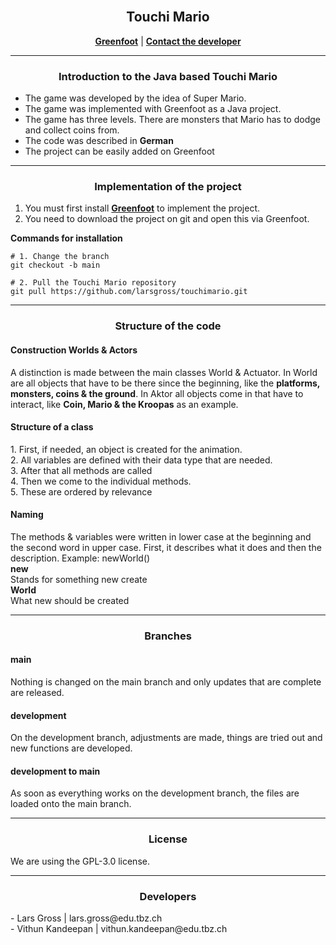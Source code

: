 <div align="center">
<br>
  <h2>Touchi Mario</h2>
    </a>

[**Greenfoot**](https://www.greenfoot.org/door) | [**Contact the developer**](mailto:lars.gross@edu.tbz.ch)

 <hr>
<h3>
Introduction to the Java based Touchi Mario
</h3>

</div>

- The game was developed by the idea of Super Mario. 
- The game was implemented with Greenfoot as a Java project.
- The game has three levels. There are monsters that Mario has to dodge and collect coins from.
- The code was described in **German**
- The project can be easily added on Greenfoot

<hr>

<div align="center">

  <h3>
  Implementation of the project  
  </h3>

</div>

1. You must first install [**Greenfoot**](https://www.greenfoot.org/door) to implement the project.
2. You need to download the project on git and open this via Greenfoot.

**Commands for installation**
```
# 1. Change the branch
git checkout -b main

# 2. Pull the Touchi Mario repository
git pull https://github.com/larsgross/touchimario.git

```

<hr>

<div align="center">

  <h3>
  Structure of the code
  </h3>

</div>

<h4>
Construction Worlds & Actors 
</h4>
A distinction is made between the main classes World & Actuator. In World are all objects that have to be there since the beginning, like the <strong>platforms, monsters, coins & the ground</strong>. In Aktor all objects come in that have to interact, like <strong>Coin, Mario & the Kroopas</strong> as an example.

<h4>
Structure of a class
</h4>
1. First, if needed, an object is created for the animation. <br>
2. All variables are defined with their data type that are needed. <br>
3. After that all methods are called <br>
4. Then we come to the individual methods.  <br>
5. These are ordered by relevance

<h4>
Naming
</h4>
The methods & variables were written in lower case at the beginning and the second word in upper case. First, it describes what it does and then the description. 
Example: newWorld() 

<br>

<b>
new 
</b>
<br>
Stands for something new create
<br>
<b>
World
</b>
<br>
What new should be created

<hr>

<div align="center">

  <h3>
  Branches
  </h3>

</div>

<h4>
main
</h4>
Nothing is changed on the main branch and only updates that are complete are released.

<h4>
development
</h4>
On the development branch, adjustments are made, things are tried out and new functions are developed.

<h4>
development to main
</h4>
As soon as everything works on the development branch, the files are loaded onto the main branch.
<hr>

<div align="center">

  <h3>
  License 
  </h3>

</div>
We are using the GPL-3.0 license.

<hr>

<div align="center">

  <h3>
  Developers 
  </h3>

</div>
- Lars Gross | lars.gross@edu.tbz.ch <br>
- Vithun Kandeepan | vithun.kandeepan@edu.tbz.ch
